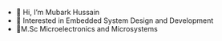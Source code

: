 - 👋 Hi, I’m Mubark Hussain 
- 👀 Interested in Embedded System Design and Development
- 🌱M.Sc Microelectronics and Microsystems


<!---
Mubark25/Mubark25 is a ✨ special ✨ repository because its `README.md` (this file) appears on your GitHub profile.
You can click the Preview link to take a look at your changes.
--->
